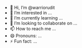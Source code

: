- 👋 Hi, I’m @warriorudit
- 👀 I’m interested in ...
- 🌱 I’m currently learning ...
- 💞️ I’m looking to collaborate on ...
- 📫 How to reach me ...
- 😄 Pronouns: ...
- ⚡ Fun fact: ...

<!---
warriorudit/warriorudit is a ✨ special ✨ repository because its `README.md` (this file) appears on your GitHub profile.
You can click the Preview link to take a look at your changes.
--->
